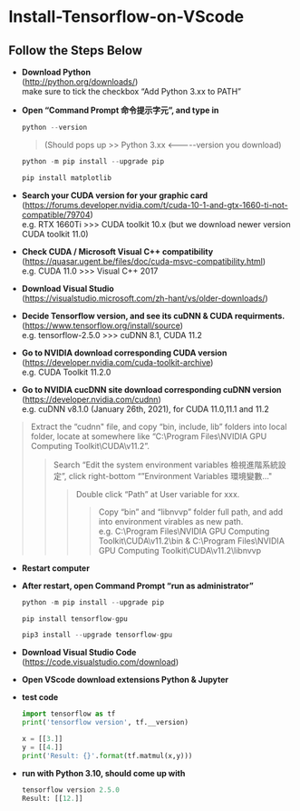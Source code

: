 # Install-Tensorflow-on-VScode
## Follow the Steps Below

- **Download Python**  
(http://python.org/downloads/)  
make sure to tick the checkbox “Add Python 3.xx to PATH”  

- **Open “Command Prompt 命令提示字元”, and type in**
    
    ```python
    python --version
    ```
    >(Should pops up >> Python 3.xx <-----version you download)
    
    ```python
    python -m pip install --upgrade pip
    ```
    
    ```python
    pip install matplotlib
    ```
    
- **Search your CUDA version for your graphic card**  
(https://forums.developer.nvidia.com/t/cuda-10-1-and-gtx-1660-ti-not-compatible/79704)  
e.g. RTX 1660Ti >>> CUDA toolkit 10.x 
(but we download newer version CUDA toolkit 11.0) 

- **Check CUDA / Microsoft Visual C++ compatibility**  
(https://quasar.ugent.be/files/doc/cuda-msvc-compatibility.html)   
e.g. CUDA 11.0 >>> Visual C++ 2017

- **Download Visual Studio**  
(https://visualstudio.microsoft.com/zh-hant/vs/older-downloads/)

- **Decide Tensorflow version, and see its cuDNN & CUDA requirments.**  
(https://www.tensorflow.org/install/source)  
e.g. tensorflow-2.5.0 >>> cuDNN 8.1, CUDA 11.2

- **Go to NVIDIA download corresponding CUDA version**  
(https://developer.nvidia.com/cuda-toolkit-archive)  
e.g. CUDA Toolkit 11.2.0

- **Go to NVIDIA cucDNN site download corresponding cuDNN version**  
(https://developer.nvidia.com/cudnn)  
e.g. cuDNN v8.1.0 (January 26th, 2021), for CUDA 11.0,11.1 and 11.2

>Extract the “cudnn" file, and copy “bin, include, lib” folders into local folder, locate at somewhere like “C:\Program Files\NVIDIA GPU Computing Toolkit\CUDA\v11.2”.  
>>Search “Edit the system environment variables 檢視進階系統設定”, click right-bottom “”Environment Variables 環境變數..."  
>>>Double click “Path” at User variable for xxx.  
>>>>Copy “bin” and “libnvvp” folder full path, and add into environment virables as new path.  
e.g. C:\Program Files\NVIDIA GPU Computing Toolkit\CUDA\v11.2\bin & C:\Program Files\NVIDIA GPU Computing Toolkit\CUDA\v11.2\libnvvp
- **Restart computer**
- **After restart, open Command Prompt “run as administrator”**
    
    ```python
    python -m pip install --upgrade pip
    ```
    
    ```python
    pip install tensorflow-gpu
    ```
    
    ```python
    pip3 install --upgrade tensorflow-gpu
    ```
    
- **Download Visual Studio Code**  
(https://code.visualstudio.com/download)  
- **Open VScode download extensions Python & Jupyter**
- **test code**
    
    ```python
    import tensorflow as tf
    print('tensorflow version', tf.__version)
    
    x = [[3.]]
    y = [[4.]]
    print('Result: {}'.format(tf.matmul(x,y)))
    ```
    
- **run with Python 3.10, should come up with**
    
    ```python
    tensorflow version 2.5.0
    Result: [[12.]]
    ```
